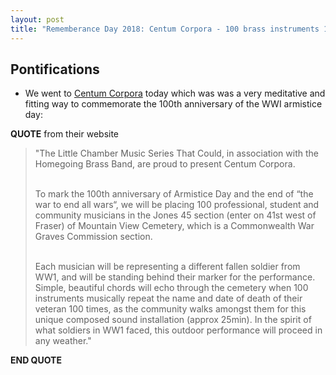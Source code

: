 ```yaml
---
layout: post
title: "Rememberance Day 2018: Centum Corpora - 100 brass instruments 100 repeats of a musical phrase for 100 WWI soldiers"
---
```


## Pontifications

* We went to [Centum Corpora](http://littlechambermusic.com/centum-corpora/) today which was was a very meditative and fitting way to commemorate the 100th anniversary of the WWI armistice day:

**QUOTE** from their website

<blockquote>

"The Little Chamber Music Series That Could, in association with the Homegoing Brass Band, are proud to present Centum Corpora.<br /><br />

To mark the 100th anniversary of Armistice Day and the end of “the war to end all wars“, we will be placing 100 professional, student and community musicians in the Jones 45 section (enter on 41st west of Fraser) of Mountain View Cemetery, which is a Commonwealth War Graves Commission section.<br /><br />

Each musician will be representing a different fallen soldier from WW1, and will be standing behind their marker for the performance. Simple, beautiful chords will echo through the cemetery when 100 instruments musically repeat the name and date of death of their veteran 100 times, as the community walks amongst them for this unique composed sound installation (approx 25min). In the spirit of what soldiers in WW1 faced, this outdoor performance will proceed in any weather."

</blockquote>


**END QUOTE**
